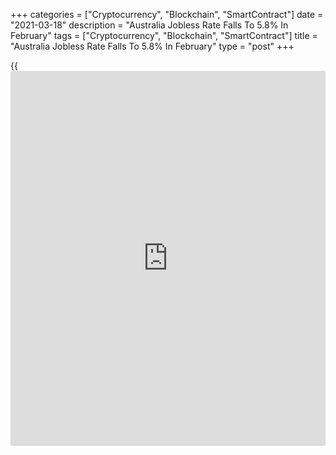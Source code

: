 +++
categories = ["Cryptocurrency", "Blockchain", "SmartContract"]
date = "2021-03-18"
description = "Australia Jobless Rate Falls To 5.8% In February"
tags = ["Cryptocurrency", "Blockchain", "SmartContract"]
title = "Australia Jobless Rate Falls To 5.8% In February"
type = "post"
+++

{{<iframe id="large-banner" src="https://www.bounty.group/#slide=26.0" width="100%" height="600" scrolling="no" style="border: 0px solid rgb(216, 221, 230); border-radius: 3px;">}}

The unemployment rate in Australia came in at a seasonally adjusted 5.8
percent in February, the Australian Bureau of Statistics said on
Thursday.

That was well below forecasts for 6.3 percent and down sharply from 6.4
percent in January.

The Australian [economy][1] added 88,700 jobs last month - blowing away
expectations for an increase of 30,000 following the increase of 29,100
in the previous month.

The participation rate came in at 66.1 percent - unchanged from the
previous month but shy of expectations for 66.2 percent.

For comments and feedback [contact](https://www.playgroundfx.com/contact/): editorial@rtt[news](https://www.letsplayfx.com/blog/forex-news-website/).com

[Economic News][1]

 **What parts of the world are seeing the best (and worst) economic
performances lately? Click[here][2] to check out our [Econ Scorecard][2]
and find out! See up-to-the-moment [ranking](https://www.playgroundfx.com/blog/crypto-exchange-ranking/)s for the best and worst
performers in [GDP][3], [unemployment rate][4], [inflation][5] and much
more.**

   1. www.rtt[news](https://www.letsplayfx.com/blog/forex-news-website/).com/Content/EconomicNews.aspx
   2. www.rtt[news](https://www.letsplayfx.com/blog/forex-news-website/).com/economic-scorecard/world-rank/industrial-production/highest-performance.aspx
   3. www.rtt[news](https://www.letsplayfx.com/blog/forex-news-website/).com/economic-scorecard/world-rank/GDP/highest-performance.aspx
   4. www.rtt[news](https://www.letsplayfx.com/blog/forex-news-website/).com/economic-scorecard/world-rank/unemployment-rate/lowest-performance.aspx
   5. www.rtt[news](https://www.letsplayfx.com/blog/forex-news-website/).com/economic-scorecard/world-rank/CPI/highest-performance.aspx